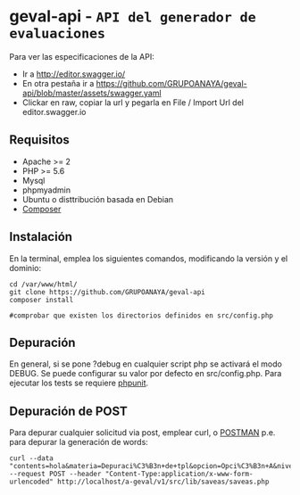 # geval-api - `API del generador de evaluaciones`

 Para ver las especificaciones de la API:  
 - Ir a http://editor.swagger.io/
 - En otra pestaña ir a https://github.com/GRUPOANAYA/geval-api/blob/master/assets/swagger.yaml
 - Clickar en raw, copiar la url y pegarla en File / Import Url del editor.swagger.io

## Requisitos

- Apache >= 2
- PHP >= 5.6
- Mysql
- phpmyadmin
- Ubuntu o disttribución basada en Debian
- [Composer][3]

## Instalación
En la terminal, emplea los siguientes comandos, modificando la versión y el dominio:  

```
cd /var/www/html/
git clone https://github.com/GRUPOANAYA/geval-api
composer install

#comprobar que existen los directorios definidos en src/config.php
```  

## Depuración

En general, si se pone ?debug en cualquier script php se activará el modo DEBUG. Se puede configurar
su valor por defecto en src/config.php.
Para ejecutar los tests se requiere [phpunit][2].

## Depuración de POST
Para depurar cualquier solicitud via post, emplear curl, o [POSTMAN][1] p.e. para depurar la generación de words:

```
curl --data "contents=hola&materia=Depuraci%C3%B3n+de+tpl&opcion=Opci%C3%B3n+A&nivel_curso=Primaria+1&tipo=Enunc&codigo=11" --request POST --header "Content-Type:application/x-www-form-urlencoded" http://localhost/a-geval/v1/src/lib/saveas/saveas.php
```

[1]: https://chrome.google.com/webstore/detail/postman/fhbjgbiflinjbdggehcddcbncdddomop
[2]: https://phpunit.de/
[3]: https://getcomposer.org/
